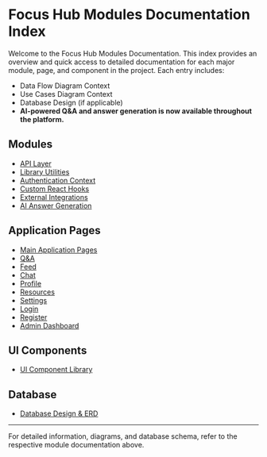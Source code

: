 # Focus Hub Modules Documentation Index

Welcome to the Focus Hub Modules Documentation. This index provides an overview and quick access to detailed documentation for each major module, page, and component in the project. Each entry includes:
- Data Flow Diagram Context
- Use Cases Diagram Context
- Database Design (if applicable)
- **AI-powered Q&A and answer generation is now available throughout the platform.**

## Modules
- [API Layer](ApiModules.md)
- [Library Utilities](LibModules.md)
- [Authentication Context](ContextProviders.md)
- [Custom React Hooks](CustomHooks.md)
- [External Integrations](Integrations.md)
- [AI Answer Generation](../AI_INTEGRATION_SETUP.md)

## Application Pages
- [Main Application Pages](Pages.md)
- [Q&A](QandA.md)
- [Feed](Feed.md)
- [Chat](Chat.md)
- [Profile](Profile.md)
- [Resources](Resources.md)
- [Settings](Settings.md)
- [Login](Login.md)
- [Register](Register.md)
- [Admin Dashboard](AdminDashboard.md)

## UI Components
- [UI Component Library](Components.md)

## Database
- [Database Design & ERD](DatabaseDesign.md)

---

For detailed information, diagrams, and database schema, refer to the respective module documentation above. 